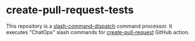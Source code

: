 # create-pull-request-tests

This repository is a [slash-command-dispatch](https://github.com/peter-evans/slash-command-dispatch) command processor. It executes "ChatOps" slash commands for [create-pull-request](https://github.com/peter-evans/create-pull-request) GitHub action.
